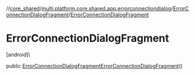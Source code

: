 //[core_shared](../../../index.md)/[multi.platform.core.shared.app.errorconnectiondialog](../index.md)/[ErrorConnectionDialogFragment](index.md)/[ErrorConnectionDialogFragment](-error-connection-dialog-fragment.md)

# ErrorConnectionDialogFragment

[android]\

public [ErrorConnectionDialogFragment](index.md)[ErrorConnectionDialogFragment](-error-connection-dialog-fragment.md)()
